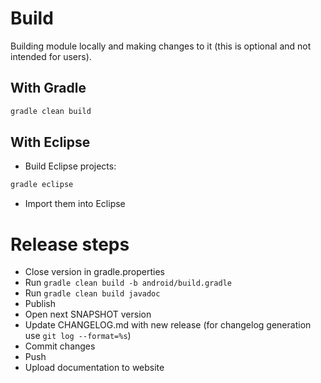 # Build

Building  module locally and making changes to it (this is optional and not intended for users).

## With Gradle

``` bash
gradle clean build
```

## With Eclipse

- Build Eclipse projects:

``` bash
gradle eclipse
```

- Import them into Eclipse

# Release steps

- Close version in gradle.properties
- Run `gradle clean build -b android/build.gradle`
- Run `gradle clean build javadoc`
- Publish
- Open next SNAPSHOT version
- Update CHANGELOG.md with new release (for changelog generation use `git log --format=%s`)
- Commit changes
- Push
- Upload documentation to website
